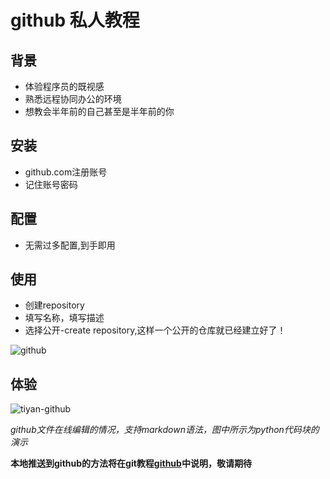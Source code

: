 # github 私人教程

## 背景
- 体验程序员的既视感
- 熟悉远程协同办公的环境
- 想教会半年前的自己甚至是半年前的你

## 安装
- github.com注册账号
- 记住账号密码

## 配置
- 无需过多配置,到手即用


## 使用
- 创建repository
- 填写名称，填写描述
- 选择公开-create repository,这样一个公开的仓库就已经建立好了！


![github](http://7xnnij.com1.z0.glb.clouddn.com/shiyong.jpg)


## 体验

![tiyan-github](http://7xnnij.com1.z0.glb.clouddn.com/tiyan-github.jpg)

*github文件在线编辑的情况，支持markdown语法，图中所示为python代码块的演示*

**本地推送到github的方法将在git教程[github]()中说明，敬请期待**
